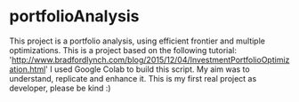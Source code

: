 # portfolioAnalysis
This project is a portfolio analysis, using efficient frontier and multiple optimizations.
This is a project based on the following tutorial: 'http://www.bradfordlynch.com/blog/2015/12/04/InvestmentPortfolioOptimization.html'
I used Google Colab to build this script. 
My aim was to understand, replicate and enhance it. 
This is my first real project as developer, please be kind :)
